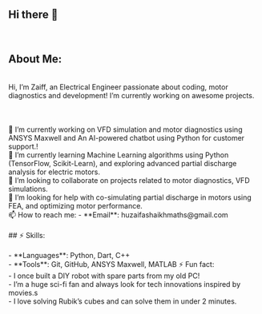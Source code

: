## Hi there 👋
<br>

## About Me:
<br>
Hi, I’m Zaiff, an Electrical Engineer passionate about coding, motor diagnostics and development! I’m currently working on awesome projects.
<br>
<br>

<br>
<br>
🔭 I’m currently working on VFD simulation and motor diagnostics using ANSYS Maxwell and An AI-powered chatbot using Python for customer support.!
<br>
🌱 I’m currently learning Machine Learning algorithms using Python (TensorFlow, Scikit-Learn), and exploring advanced partial discharge analysis for electric motors.
<br>
👯 I’m looking to collaborate on projects related to motor diagnostics, VFD simulations. 
<br>
🤔 I’m looking for help with co-simulating partial discharge in motors using FEA, and optimizing motor performance.
<br>
📫 How to reach me: 
- **Email**: huzaifashaikhmaths@gmail.com
<br>
<br>
## ⚡ Skills:
<br>
<br>
- **Languages**: Python, Dart, C++
<br>
- **Tools**: Git, GitHub, ANSYS Maxwell, MATLAB
⚡ Fun fact: 
<br>
- I once built a DIY robot with spare parts from my old PC!
<br>
- I’m a huge sci-fi fan and always look for tech innovations inspired by movies.s
<br>
- I love solving Rubik’s cubes and can solve them in under 2 minutes.

